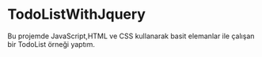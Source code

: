 # TodoListWithJquery
Bu projemde JavaScript,HTML ve CSS kullanarak basit elemanlar ile çalışan bir TodoList örneği yaptım.
